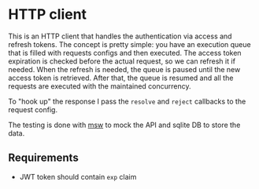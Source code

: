 # HTTP client

This is an HTTP client that handles the authentication via access and refresh tokens.
The concept is pretty simple: you have an execution queue that is filled with requests configs and then executed.
The access token expiration is checked before the actual request, so we can refresh it if needed.
When the refresh is needed, the queue is paused until the new access token is retrieved.
After that, the queue is resumed and all the requests are executed with the maintained concurrency.

To "hook up" the response I pass the `resolve` and `reject` callbacks to the request config.

The testing is done with [msw](https://mswjs.io/docs/getting-started/integrate/node) to mock the API and sqlite DB to store the data.

## Requirements

- JWT token should contain `exp` claim

